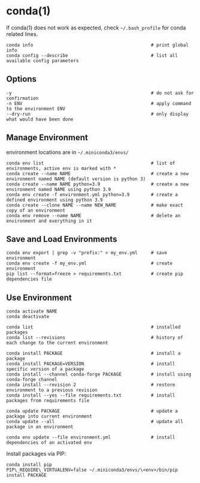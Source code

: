 # conda(1)

If conda(1) does not work as expected, check `~/.bash_profile` for conda related lines.

    conda info                                            # print global info
    conda config --describe                               # list all available config parameters

## Options

    -y                                                    # do not ask for confirmation
    -n ENV                                                # apply command to the environment ENV
    --dry-run                                             # only display what would have been done

## Manage Environment

  environment locations are in `~/.miniconda3/envs/`

    conda env list                                        # list of environments, active env is marked with *
    conda create --name NAME                              # create a new environment named NAME (default version is python 3)
    conda create --name NAME python=3.9                   # create a new environment named NAME using python 3.9
    conda env create -f environment.yml python=3.9        # create a defined environment using python 3.9
    conda create --clone NAME --name NEW_NAME             # make exact copy of an environment
    conda env remove --name NAME                          # delete an environment and everything in it

## Save and Load Environments

    conda env export | grep -v "prefix:" > my_env.yml     # save environment
    conda env create -f my_env.yml                        # create environment
    pip list --format=freeze > requirements.txt           # create pip dependencies file

## Use Environment

    conda activate NAME
    conda deactivate

    conda list                                            # installed packages
    conda list --revisions                                # history of each change to the current environment

    conda install PACKAGE                                 # install a package
    conda install PACKAGE=VERSION                         # install specific version of a package
    conda install --channel conda-forge PACKAGE           # install using conda-forge channel
    conda install --revision 2                            # restore environment to a previous revision
    conda install --yes --file requirements.txt           # install packages from requirements file

    conda update PACKAGE                                  # update a package into current environment
    conda update --all                                    # update all package in an environment

    conda env update --file environment.yml               # install dependencies of an activated env

Install packages via PIP:

    conda install pip
    PIP\_REQUIRE\_VIRTUALENV=false ~/.miniconda3/envs/\<env>/bin/pip install PACKAGE
